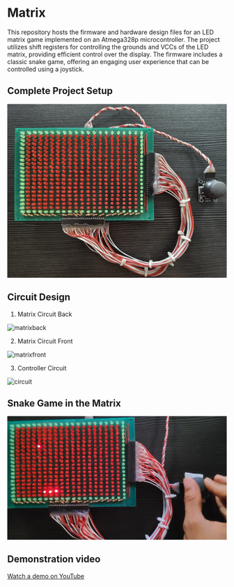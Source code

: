 # Matrix

This repository hosts the firmware and hardware design files for an LED matrix game implemented on an Atmega328p microcontroller. The project utilizes shift registers for controlling the grounds and VCCs of the LED matrix, providing efficient control over the display. The firmware includes a classic snake game, offering an engaging user experience that can be controlled using a joystick.

## Complete Project Setup 

![completesetup](Docs/completesetup.jpg)

## Circuit Design

1. Matrix Circuit Back

![matrixback](Docs/matrixback.jpg)

2. Matrix Circuit Front

![matrixfront](Docs/matrixfront.png)

3. Controller Circuit

![circuit](Docs/circuit.png)

## Snake Game in the Matrix

![working](Docs/working.png)

## Demonstration video

[Watch a demo on YouTube](https://youtu.be/gwCfVdZ9tuk)

